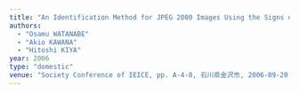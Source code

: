 ```yaml
---
title: "An Identification Method for JPEG 2000 Images Using the Signs of DWT Coefficients"
authors:
  - "Osamu WATANABE"
  - "Akio KAWANA"
  - "Hitoshi KIYA"
year: 2006
type: "domestic"
venue: "Society Conference of IEICE, pp. A-4-8, 石川県金沢市, 2006-09-20."
---
```

